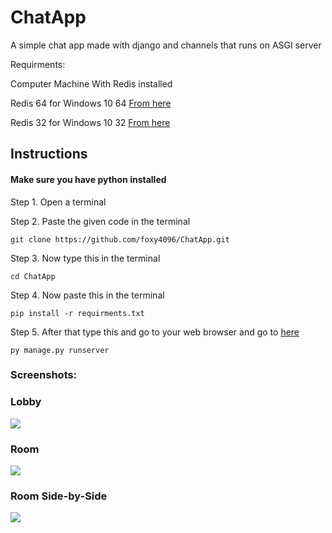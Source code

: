 # ChatApp
A simple chat app made with django and channels that runs on ASGI server

Requirments:

Computer Machine With Redis installed

Redis 64 for Windows 10 64 <a href="https://github.com/microsoftarchive/redis/releases">From here</a>

Redis 32 for Windows 10 32 <a href="https://github.com/cuiwenyuan/Redis-Windows-32bit">From here</a>
<h2>Instructions</h2>

<h4>Make sure you have python installed</h4>

Step 1. Open a terminal

Step 2. Paste the given code in the terminal
```
git clone https://github.com/foxy4096/ChatApp.git
```
Step 3. Now type this in the terminal
```
cd ChatApp
```
Step 4. Now paste this in the terminal
```
pip install -r requirments.txt
```
Step 5. After that type this and go to your web browser and go to <a href="http://localhost:8000/chat">here</a>
```
py manage.py runserver
```

<h3>Screenshots:</h3>

<h3>Lobby</h3>
<img src="https://github.com/foxy4096/ChatApp/blob/master/Screnshots/ASGI1.jpg?raw=true">

<h3>Room</h3>
<img src="https://github.com/foxy4096/ChatApp/blob/master/Screnshots/ASGI2.jpg?raw=true">

<h3>Room Side-by-Side</h3>
<img src="https://github.com/foxy4096/ChatApp/blob/master/Screnshots/ASGI3.jpg?raw=true">
